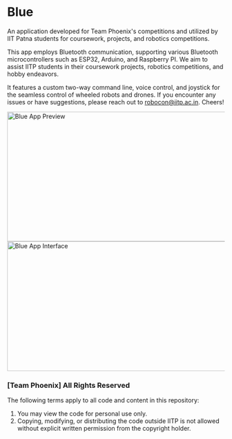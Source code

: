 # Blue

An application developed for Team Phoenix's competitions and utilized by IIT Patna students for coursework, projects, and robotics competitions.

This app employs Bluetooth communication, supporting various Bluetooth microcontrollers such as ESP32, Arduino, and Raspberry PI. We aim to assist IITP students in their coursework projects, robotics competitions, and hobby endeavors.

It features a custom two-way command line, voice control, and joystick for the seamless control of wheeled robots and drones. If you encounter any issues or have suggestions, please reach out to robocon@iitp.ac.in. Cheers!

<img src="https://github.com/Robocon-IIT-Patna/blue/assets/63401208/056f3d78-36d4-4230-af2f-dedbc1fae2fd" alt="Blue App Preview" width="600" height="300">
<img src="https://github.com/Robocon-IIT-Patna/blue/assets/63401208/ca79b13b-33d4-4cc4-bcd1-c39262503a1b" alt="Blue App Interface" width="600" height="300">

### [Team Phoenix] All Rights Reserved

The following terms apply to all code and content in this repository:

1. You may view the code for personal use only.
2. Copying, modifying, or distributing the code outside IITP is not allowed without explicit written permission from the copyright holder.
